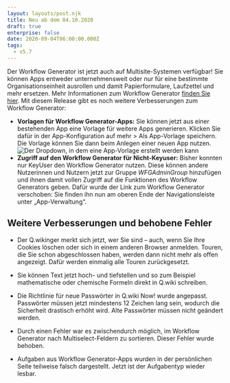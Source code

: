 ```yaml
---
layout: layouts/post.njk
title: Neu ab dem 04.10.2020
draft: true
enterprise: false
date: 2020-09-04T06:00:00.000Z
tags:
  - v5.7
---
```

Der Workflow Generator ist jetzt auch auf Multisite-Systemen verfügbar! Sie können Apps entweder unternehmensweit oder nur für eine bestimmte Organisationseinheit ausrollen und damit Papierformulare, Laufzettel und mehr ersetzen. Mehr Informationen zum Workflow Generator [finden Sie hier](https://www.modell-aachen.de/de/qwiki/applikationen/workflow-management-system). Mit diesem Release gibt es noch weitere Verbesserungen zum Workflow Generator:

* **Vorlagen für Workflow Generator-Apps:** Sie können jetzt aus einer bestehenden App eine Vorlage für weitere Apps generieren. Klicken Sie dafür in der App-Konfiguration auf mehr > Als App-Vorlage speichern. Die Vorlage können Sie dann beim Anlegen einer neuen App nutzen. ![Der Dropdown, in dem eine App-Vorlage erstellt werden kann](/images/5_7_createtemplate.jpg "Unter Mehr können Sie ab jetzt die Konfiguration als App-Vorlage speichern")
* **Zugriff auf den Workflow Generator für Nicht-Keyuser:** Bisher konnten nur KeyUser den Workflow Generator nutzen. Diese können andere Nutzerinnen und Nutzern jetzt zur Gruppe *WFGAdminGroup* hinzufügen und ihnen damit vollen Zugriff auf die Funktionen des Workflow Generators geben. Dafür wurde der Link zum Workflow Generator verschoben: Sie finden ihn nun am oberen Ende der Navigationsleiste unter „App-Verwaltung“.

## Weitere Verbesserungen und behobene Fehler

* Der Q.wikinger merkt sich jetzt, wer Sie sind – auch, wenn Sie Ihre Cookies löschen oder sich in einem anderen Browser anmelden. Touren, die Sie schon abgeschlossen haben, werden dann nicht mehr als offen angezeigt. Dafür werden einmalig alle Touren zurückgesetzt.

* Sie können Text jetzt hoch- und tiefstellen und so zum Beispiel mathematische oder chemische Formeln direkt in Q.wiki schreiben.

* Die Richtlinie für neue Passwörter in Q.wiki Now! wurde angepasst. Passwörter müssen jetzt mindestens 12 Zeichen lang sein, wodurch die Sicherheit drastisch erhöht wird. Alte Passwörter müssen nicht geändert werden.

* Durch einen Fehler war es zwischendurch möglich, im Workflow Generator nach Multiselect-Feldern zu sortieren. Dieser Fehler wurde behoben.

* Aufgaben aus Workflow Generator-Apps wurden in der persönlichen Seite teilweise falsch dargestellt. Jetzt ist der Aufgabentyp wieder lesbar.